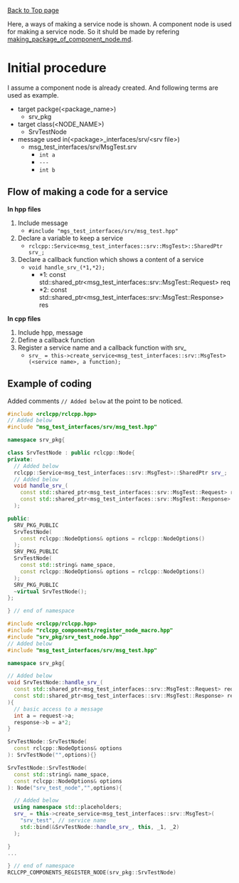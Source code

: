 [Back to Top page](../../README.md)

Here, a ways of making a service node is shown.
A component node is used for making a service node.
So it shuld be made by refering [making_package_of_component_node.md](making_package_of_service_node.md).

# Initial procedure
I assume a component node is already created.
And following terms are used as example.

* target packge(\<package_name\>)
  * srv_pkg
* target class(\<NODE_NAME\>)
  * SrvTestNode
* message used in(\<package\>_interfaces/srv/\<srv file\>)
  * msg_test_interfaces/srv/MsgTest.srv
    * `int a`
    * `---`
    * `int b`

## Flow of making a code for a service

**In hpp files**

1. Include message
   * `#include "mgs_test_interfaces/srv/msg_test.hpp"`
1. Declare a variable to keep a service
   * `rclcpp::Service<msg_test_interfaces::srv::MsgTest>::SharedPtr srv_;`
1. Declare a callback function which shows a content of a service
   * `void handle_srv_(*1,*2);`
     * *1: const std::shared_ptr<msg_test_interfaces::srv::MsgTest::Request> req
     * *2: const std::shared_ptr<msg_test_interfaces::srv::MsgTest::Response> res

**In cpp files**

1. Include hpp, message
1. Define a callback function
1. Register a service name and a callback function with srv_
   * `srv_ = this->create_service<msg_test_interfaces::srv::MsgTest>(<service name>, a function);`

## Example of coding
Added comments `// Added below` at the point to be noticed.

```c++
#include <rclcpp/rclcpp.hpp>
// Added below
#include "msg_test_interfaces/srv/msg_test.hpp"

namespace srv_pkg{

class SrvTestNode : public rclcpp::Node{
private:
  // Added below
  rclcpp::Service<msg_test_interfaces::srv::MsgTest>::SharedPtr srv_;
  // Added below
  void handle_srv_(
    const std::shared_ptr<msg_test_interfaces::srv::MsgTest::Request> request,
    const std::shared_ptr<msg_test_interfaces::srv::MsgTest::Response> response
  );

public:
  SRV_PKG_PUBLIC
  SrvTestNode(
    const rclcpp::NodeOptions& options = rclcpp::NodeOptions()
  );
  SRV_PKG_PUBLIC
  SrvTestNode(
    const std::string& name_space,
    const rclcpp::NodeOptions& options = rclcpp::NodeOptions()
  );
  SRV_PKG_PUBLIC
  ~virtual SrvTestNode();
};

} // end of namespace
```

```c++
#include <rclcpp/rclcpp.hpp>
#include "rclcpp_components/register_node_macro.hpp"
#include "srv_pkg/srv_test_node.hpp"
// Added below
#include "msg_test_interfaces/srv/msg_test.hpp"

namespace srv_pkg{

// Added below
void SrvTestNode::handle_srv_(
  const std::shared_ptr<msg_test_interfaces::srv::MsgTest::Request> request,
  const std::shared_ptr<msg_test_interfaces::srv::MsgTest::Response> response
){
  // basic access to a message
  int a = request->a;
  response->b = a*2;
}

SrvTestNode::SrvTestNode(
  const rclcpp::NodeOptions& options
): SrvTestNode("",options){}

SrvTestNode::SrvTestNode(
  const std::string& name_space,
  const rclcpp::NodeOptions& options
): Node("srv_test_node","",options){

  // Added below
  using namespace std::placeholders;
  srv_ = this->create_service<msg_test_interfaces::srv::MsgTest>(
    "srv_test", // service name
    std::bind(&SrvTestNode::handle_srv_, this, _1, _2)
  );

}
...

} // end of namespace
RCLCPP_COMPONENTS_REGISTER_NODE(srv_pkg::SrvTestNode)
```
